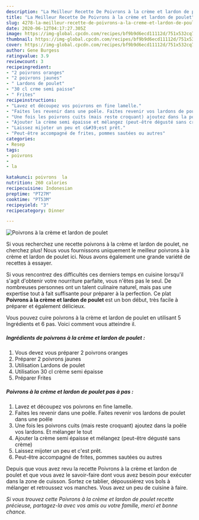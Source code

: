 ```yaml
---
description: "La Meilleur Recette De Poivrons à la crème et lardon de poulet"
title: "La Meilleur Recette De Poivrons à la crème et lardon de poulet"
slug: 4278-la-meilleur-recette-de-poivrons-a-la-creme-et-lardon-de-poulet
date: 2020-06-12T04:17:27.305Z
image: https://img-global.cpcdn.com/recipes/bf9b9d6ecd11112d/751x532cq70/poivrons-a-la-creme-et-lardon-de-poulet-photo-principale-de-la-recette.jpg
thumbnail: https://img-global.cpcdn.com/recipes/bf9b9d6ecd11112d/751x532cq70/poivrons-a-la-creme-et-lardon-de-poulet-photo-principale-de-la-recette.jpg
cover: https://img-global.cpcdn.com/recipes/bf9b9d6ecd11112d/751x532cq70/poivrons-a-la-creme-et-lardon-de-poulet-photo-principale-de-la-recette.jpg
author: Gene Burgess
ratingvalue: 3.9
reviewcount: 3
recipeingredient:
- "2 poivrons oranges"
- "2 poivrons jaunes"
- " Lardons de poulet"
- "30 cl crme semi paisse"
- " Frites"
recipeinstructions:
- "Lavez et découpez vos poivrons en fine lamelle."
- "Faites les revenir dans une poêle. Faites revenir vos lardons de poulet dans une poêle"
- "Une fois les poivrons cuits (mais reste croquant) ajoutez dans la poêle vos lardons. Et mélanger le tout"
- "Ajouter la crème semi épaisse et mélangez (peut-être dégusté sans crème)"
- "Laissez mijoter un peu et c&#39;est prêt."
- "Peut-être accompagné de frites, pommes sautées ou autres"
categories:
- Resep
tags:
- poivrons
- 
- la

katakunci: poivrons  la 
nutrition: 260 calories
recipecuisine: Indonesian
preptime: "PT27M"
cooktime: "PT53M"
recipeyield: "3"
recipecategory: Dinner

---
```



![Poivrons à la crème et lardon de poulet](https://img-global.cpcdn.com/recipes/bf9b9d6ecd11112d/751x532cq70/poivrons-a-la-creme-et-lardon-de-poulet-photo-principale-de-la-recette.jpg)

Si vous recherchez une recette poivrons à la crème et lardon de poulet, ne cherchez plus! Nous vous fournissons uniquement le meilleur poivrons à la crème et lardon de poulet ici. Nous avons également une grande variété de recettes à essayer.

Si vous rencontrez des difficultés ces derniers temps en cuisine lorsqu'il s'agit d'obtenir votre nourriture parfaite, vous n'êtes pas le seul. De nombreuses personnes ont un talent culinaire naturel, mais pas une expertise tout à fait suffisante pour préparer à la perfection. Ce plat <strong> Poivrons à la crème et lardon de poulet </strong> est un bon début, très facile à préparer et également délicieux.

<!--inarticleads1-->

Vous pouvez cuire poivrons à la crème et lardon de poulet en utilisant 5 Ingrédients et 6 pas. Voici comment vous atteindre il.

##### Ingrédients de poivrons à la crème et lardon de poulet :

1. Vous devez vous préparer 2 poivrons oranges
1. Préparer 2 poivrons jaunes
1. Utilisation  Lardons de poulet
1. Utilisation 30 cl crème semi épaisse
1. Préparer  Frites




<!--inarticleads2-->

##### Poivrons à la crème et lardon de poulet pas à pas :

1. Lavez et découpez vos poivrons en fine lamelle.
1. Faites les revenir dans une poêle. Faites revenir vos lardons de poulet dans une poêle
1. Une fois les poivrons cuits (mais reste croquant) ajoutez dans la poêle vos lardons. Et mélanger le tout
1. Ajouter la crème semi épaisse et mélangez (peut-être dégusté sans crème)
1. Laissez mijoter un peu et c&#39;est prêt.
1. Peut-être accompagné de frites, pommes sautées ou autres




<!--inarticleads1-->

<p>
Depuis que vous avez revu la recette Poivrons à la crème et lardon de poulet et que vous avez le savoir-faire dont vous avez besoin pour exécuter dans la zone de cuisson. Sortez ce tablier, dépoussiérez vos bols à mélanger et retroussez vos manches. Vous avez un peu de cuisine à faire.
</p>

<p>
<i>Si vous trouvez cette Poivrons à la crème et lardon de poulet recette précieuse, partagez-la avec vos amis ou votre famille, merci et bonne chance.</i>
</p>
